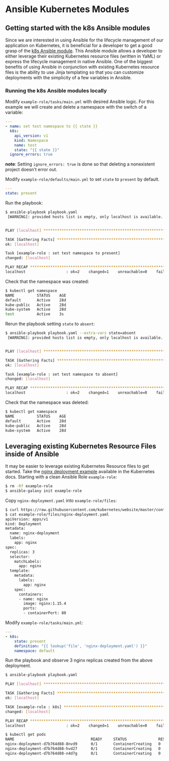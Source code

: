 # Ansible Kubernetes Modules

## Getting started with the k8s Ansible modules

Since we are interested in using Ansible for the lifecycle management of our
application on Kubernetes, it is beneficial for a developer to get a good grasp
of the [k8s Ansible module][k8s_ansible_module]. This Ansible module allows a
developer to either leverage their existing Kubernetes resource files (written
in YaML) or express the lifecycle management in native Ansible. One of the
biggest benefits of using Ansible in conjunction with existing Kubernetes
resource files is the ability to use Jinja templating so that you can customize
deployments with the simplicity of a few variables in Ansible.

### Running the k8s Ansible modules locally

Modify `example-role/tasks/main.yml` with desired Ansible logic. For this example
we will create and delete a namespace with the switch of a variable:
```yaml
---
- name: set test namespace to {{ state }}
  k8s:
    api_version: v1
    kind: Namespace
    name: test
    state: "{{ state }}"
  ignore_errors: true
```
**note**: Setting `ignore_errors: true` is done so that deleting a nonexistent
project doesn't error out.

Modify `example-role/defaults/main.yml` to set `state` to `present` by default.
```yaml
---
state: present
```

Run the playbook:
```bash
$ ansible-playbook playbook.yaml
 [WARNING]: provided hosts list is empty, only localhost is available. Note that the implicit localhost does not match 'all'


PLAY [localhost] ***************************************************************************

TASK [Gathering Facts] *********************************************************************
ok: [localhost]

Task [example-role : set test namespace to present]
changed: [localhost]

PLAY RECAP *********************************************************************************
localhost                  : ok=2    changed=1    unreachable=0    failed=0
```

Check that the namespace was created:
```bash
$ kubectl get namespace
NAME          STATUS    AGE
default       Active    28d
kube-public   Active    28d
kube-system   Active    28d
test          Active    3s
```

Rerun the playbook setting `state` to `absent`:
```bash
$ ansible-playbook playbook.yaml --extra-vars state=absent
 [WARNING]: provided hosts list is empty, only localhost is available. Note that the implicit localhost does not match 'all'


PLAY [localhost] ***************************************************************************

TASK [Gathering Facts] *********************************************************************
ok: [localhost]

Task [example-role : set test namespace to absent]
changed: [localhost]

PLAY RECAP *********************************************************************************
localhost                  : ok=2    changed=1    unreachable=0    failed=0
```

Check that the namespace was deleted:
```bash
$ kubectl get namespace
NAME          STATUS    AGE
default       Active    28d
kube-public   Active    28d
kube-system   Active    28d
```

## Leveraging existing Kubernetes Resource Files inside of Ansible

It may be easier to leverage existing Kubernetes Resource files to get started.
Take the [nginx deployment
example](https://kubernetes.io/docs/concepts/workloads/controllers/deployment/#creating-a-deployment)
available in the Kubernetes docs. Starting with a clean Ansible Role
`example-role`:

```bash
$ rm -Rf example-role
$ ansible-galaxy init example-role
```

Copy `nginx-deployment.yaml` into `example-role/files`:

```bash
$ curl https://raw.githubusercontent.com/kubernetes/website/master/content/en/examples/controllers/nginx-deployment.yaml -o example-role/files/nginx-deployment.yaml
$ cat example-role/files/nginx-deployment.yaml
apiVersion: apps/v1
kind: Deployment
metadata:
  name: nginx-deployment
  labels:
    app: nginx
spec:
  replicas: 3
  selector:
    matchLabels:
      app: nginx
  template:
    metadata:
      labels:
        app: nginx
    spec:
      containers:
      - name: nginx
        image: nginx:1.15.4
        ports:
        - containerPort: 80
```
Modify `example-role/tasks/main.yml`:
```yaml
---
- k8s:
    state: present
    definition: "{{ lookup('file', 'nginx-deployment.yaml') }}"
    namespace: default
```

Run the playbook and observe 3 nginx replicas created from the above
deployment.

```bash
$ ansible-playbook playbook.yaml

PLAY [localhost] **************************************************************************************************************************************************************************************************

TASK [Gathering Facts] ********************************************************************************************************************************************************************************************
ok: [localhost]

TASK [example-role : k8s] *****************************************************************************************************************************************************************************************
changed: [localhost]

PLAY RECAP ********************************************************************************************************************************************************************************************************
localhost                  : ok=2    changed=1    unreachable=0    failed=0

$ kubectl get pods
NAME                                  READY     STATUS              RESTARTS   AGE
nginx-deployment-d7b764d88-8nvd9      0/1       ContainerCreating   0          13s
nginx-deployment-d7b764d88-hvd27      0/1       ContainerCreating   0          13s
nginx-deployment-d7b764d88-n4d7g      0/1       ContainerCreating   0          13s
```

[k8s_ansible_module]:https://docs.ansible.com/ansible/2.6/modules/k8s_module.html
[openshift_restclient_python]:https://github.com/openshift/openshift-restclient-python
